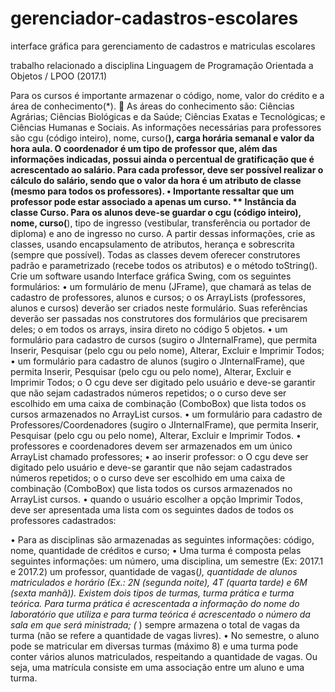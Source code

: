 # gerenciador-cadastros-escolares
interface gráfica para gerenciamento de cadastros e matriculas escolares

trabalho relacionado a disciplina Linguagem de Programação Orientada a Objetos / LPOO (2017.1)

Para os cursos é importante armazenar o código, nome, valor do crédito e a área de conhecimento(*).
	As áreas do conhecimento são:  Ciências Agrárias; Ciências Biológicas e da Saúde; Ciências Exatas e Tecnológicas; e Ciências Humanas e Sociais.
As informações necessárias para professores são cgu (código inteiro), nome, curso(**), carga horária semanal e valor da hora aula. O coordenador é um tipo de professor que, além das informações indicadas, possui ainda o percentual de gratificação que é acrescentado ao salário. Para cada professor, deve ser possível realizar o cálculo do salário, sendo que o valor da hora é um atributo de classe (mesmo para todos os professores).
•	Importante ressaltar que um professor pode estar associado a apenas um curso.
** 	Instância da classe Curso.
Para os alunos deve-se guardar o cgu (código inteiro), nome, curso(**), tipo de ingresso (vestibular, transferência ou portador de diploma) e ano de ingresso no curso.
A partir dessas informações, crie as classes, usando encapsulamento de atributos, herança e sobrescrita (sempre que possível). Todas as classes devem oferecer construtores padrão e parametrizado (recebe todos os atributos) e o método toString().
Crie um software usando Interface gráfica Swing, com os seguintes formulários:
•	um formulário de menu (JFrame), que chamará as telas de cadastro de professores, alunos e cursos;
o	os ArrayLists (professores, alunos e cursos) deverão ser criados neste formulário. Suas referências deverão ser passadas nos construtores dos formulários que precisarem deles;
o	em todos os arrays, insira direto no código 5 objetos.
•	um formulário para cadastro de cursos (sugiro o JInternalFrame), que permita Inserir, Pesquisar (pelo cgu ou pelo nome), Alterar, Excluir e Imprimir Todos;
•	um formulário para cadastro de alunos (sugiro o JInternalFrame), que permita Inserir, Pesquisar (pelo cgu ou pelo nome), Alterar, Excluir e Imprimir Todos;
o	O cgu deve ser digitado pelo usuário e deve-se garantir que não sejam cadastrados números repetidos;
o	o curso deve ser escolhido em uma caixa de combinação (ComboBox) que lista todos os cursos armazenados no ArrayList cursos.
•	um formulário para cadastro de Professores/Coordenadores (sugiro o JInternalFrame), que permita Inserir, Pesquisar (pelo cgu ou pelo nome), Alterar, Excluir e Imprimir Todos.
•	professores e coordenadores devem ser armazenados em um único ArrayList chamado professores;
•	ao inserir professor:
o	O cgu deve ser digitado pelo usuário e deve-se garantir que não sejam cadastrados números repetidos;
o	o curso deve ser escolhido em uma caixa de combinação (ComboBox) que lista todos os cursos armazenados no ArrayList cursos.
•	quando o usuário escolher a opção Imprimir Todos, deve ser apresentada uma lista com os seguintes dados de todos os professores cadastrados:

•	Para as disciplinas são armazenadas as seguintes informações: código, nome, quantidade de créditos e curso;
•	Uma turma é composta pelas seguintes informações: um número, uma disciplina, um semestre (Ex: 2017.1 e 2017.2) um professor, quantidade de vagas(*), quantidade de alunos matriculados e horário (Ex.: 2N (segunda noite), 4T (quarta tarde) e 6M (sexta manhã)).  Existem dois tipos de turmas, turma prática e turma teórica. Para turma prática é acrescentada a informação do nome do laboratório que utiliza e para turma teórica é acrescentado o número da sala em que será ministrada;
(* ) sempre armazena o total de vagas da turma (não se refere a quantidade de vagas livres).
•	No semestre, o aluno pode se matricular em diversas turmas (máximo 8) e uma turma pode conter vários alunos matriculados, respeitando a quantidade de vagas. Ou seja, uma matrícula consiste em uma associação entre um aluno e uma turma.
